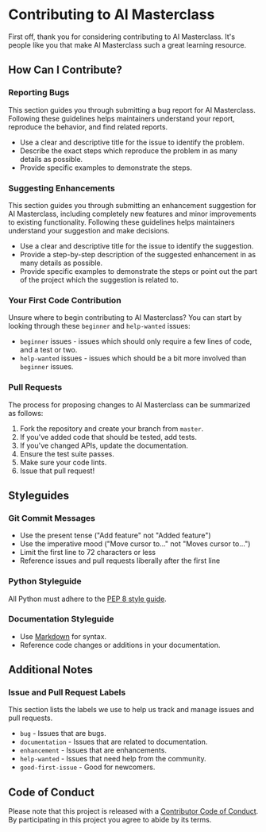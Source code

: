 # Contributing to AI Masterclass

First off, thank you for considering contributing to AI Masterclass. It's people like you that make AI Masterclass such a great learning resource.

## How Can I Contribute?

### Reporting Bugs

This section guides you through submitting a bug report for AI Masterclass. Following these guidelines helps maintainers understand your report, reproduce the behavior, and find related reports.

- Use a clear and descriptive title for the issue to identify the problem.
- Describe the exact steps which reproduce the problem in as many details as possible.
- Provide specific examples to demonstrate the steps.

### Suggesting Enhancements

This section guides you through submitting an enhancement suggestion for AI Masterclass, including completely new features and minor improvements to existing functionality. Following these guidelines helps maintainers understand your suggestion and make decisions.

- Use a clear and descriptive title for the issue to identify the suggestion.
- Provide a step-by-step description of the suggested enhancement in as many details as possible.
- Provide specific examples to demonstrate the steps or point out the part of the project which the suggestion is related to.

### Your First Code Contribution

Unsure where to begin contributing to AI Masterclass? You can start by looking through these `beginner` and `help-wanted` issues:

- `beginner` issues - issues which should only require a few lines of code, and a test or two.
- `help-wanted` issues - issues which should be a bit more involved than `beginner` issues.

### Pull Requests

The process for proposing changes to AI Masterclass can be summarized as follows:

1. Fork the repository and create your branch from `master`.
2. If you've added code that should be tested, add tests.
3. If you've changed APIs, update the documentation.
4. Ensure the test suite passes.
5. Make sure your code lints.
6. Issue that pull request!

## Styleguides

### Git Commit Messages

- Use the present tense ("Add feature" not "Added feature")
- Use the imperative mood ("Move cursor to..." not "Moves cursor to...")
- Limit the first line to 72 characters or less
- Reference issues and pull requests liberally after the first line

### Python Styleguide

All Python must adhere to the [PEP 8 style guide](https://www.python.org/dev/peps/pep-0008/).

### Documentation Styleguide

- Use [Markdown](https://daringfireball.net/projects/markdown) for syntax.
- Reference code changes or additions in your documentation.

## Additional Notes

### Issue and Pull Request Labels

This section lists the labels we use to help us track and manage issues and pull requests.

- `bug` - Issues that are bugs.
- `documentation` - Issues that are related to documentation.
- `enhancement` - Issues that are enhancements.
- `help-wanted` - Issues that need help from the community.
- `good-first-issue` - Good for newcomers.

## Code of Conduct

Please note that this project is released with a [Contributor Code of Conduct](https://www.contributor-covenant.org/version/2/0/code_of_conduct/). By participating in this project you agree to abide by its terms.
